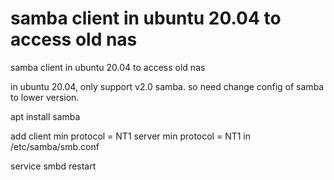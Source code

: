 # samba client in ubuntu 20.04 to access old nas

samba client in ubuntu 20.04 to access old nas

in ubuntu 20.04, only support v2.0 samba. so need change config of samba to lower version.

apt install samba

add
client min protocol = NT1
server min protocol = NT1
in /etc/samba/smb.conf

service smbd restart